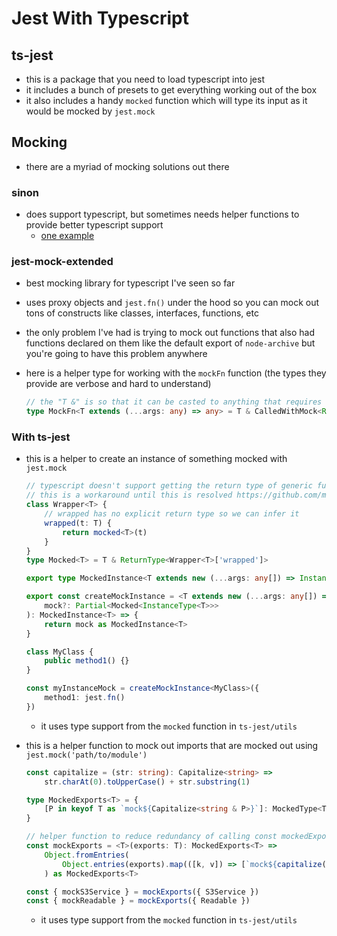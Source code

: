 # Jest With Typescript

## ts-jest

- this is a package that you need to load typescript into jest
- it includes a bunch of presets to get everything working out of the box
- it also includes a handy `mocked` function which will type its input as it would be mocked by `jest.mock`

## Mocking

- there are a myriad of mocking solutions out there

### sinon

- does support typescript, but sometimes needs helper functions to provide better typescript support
  - [one example](https://spin.atomicobject.com/2018/06/13/mock-typescript-modules-sinon/)

### jest-mock-extended

- best mocking library for typescript I've seen so far
- uses proxy objects and `jest.fn()` under the hood so you can mock out tons of constructs like classes, interfaces, functions, etc
- the only problem I've had is trying to mock out functions that also had functions declared on them like the default export of `node-archive` but you're going to have this problem anywhere
- here is a helper type for working with the `mockFn` function (the types they provide are verbose and hard to understand)

    ```ts
    // the "T &" is so that it can be casted to anything that requires the type of the function you are mocking
    type MockFn<T extends (...args: any) => any> = T & CalledWithMock<ReturnType<T>, Parameters<T>>
    ```

### With ts-jest

- this is a helper to create an instance of something mocked with `jest.mock`

    ```ts
    // typescript doesn't support getting the return type of generic functions yet
    // this is a workaround until this is resolved https://github.com/microsoft/TypeScript/issues/37181
    class Wrapper<T> {
        // wrapped has no explicit return type so we can infer it
        wrapped(t: T) {
            return mocked<T>(t)
        }
    }
    type Mocked<T> = T & ReturnType<Wrapper<T>['wrapped']>

    export type MockedInstance<T extends new (...args: any[]) => InstanceType<T>> = Mocked<InstanceType<T>>

    export const createMockInstance = <T extends new (...args: any[]) => InstanceType<T>>(
        mock?: Partial<Mocked<InstanceType<T>>>
    ): MockedInstance<T> => {
        return mock as MockedInstance<T>
    }

    class MyClass {
        public method1() {}
    }

    const myInstanceMock = createMockInstance<MyClass>({
        method1: jest.fn()
    })
    ```

  - it uses type support from the `mocked` function in `ts-jest/utils`
- this is a helper function to mock out imports that are mocked out using `jest.mock('path/to/module')`

    ```ts
    const capitalize = (str: string): Capitalize<string> =>
        str.charAt(0).toUpperCase() + str.substring(1)

    type MockedExports<T> = {
        [P in keyof T as `mock${Capitalize<string & P>}`]: MockedType<T[P]>
    }

    // helper function to reduce redundancy of calling const mockedExport = mock(export) for every export
    const mockExports = <T>(exports: T): MockedExports<T> =>
        Object.fromEntries(
            Object.entries(exports).map(([k, v]) => [`mock${capitalize(k)}`, v])
        ) as MockedExports<T>

    const { mockS3Service } = mockExports({ S3Service })
    const { mockReadable } = mockExports({ Readable })
    ```

  - it uses type support from the `mocked` function in `ts-jest/utils`
